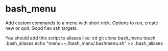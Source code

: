 # bash_menu
Add custom commands to a menu with short nick. Options to run, create new or quit. Good f.ex ssh targets.

You should add this script to aliases like:
cd
git clone bash_menu
touch .bash_aliases
echo "menu=~./bash_manu/.bashmenu.sh" >> .bash_aliases
